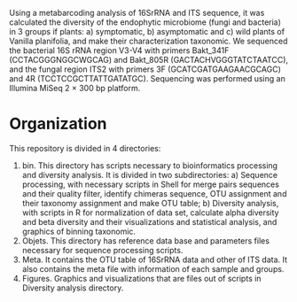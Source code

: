Using a metabarcoding analysis of 16SrRNA and ITS sequence, it was calculated the diversity of the endophytic microbiome (fungi and bacteria) in 3 groups if plants: a) symptomatic, b) asymptomatic and c) wild plants of Vanilla planifolia, and make their characterization taxonomic. We sequenced the bacterial 16S rRNA region V3-V4 with primers Bakt_341F (CCTACGGGNGGCWGCAG) and Bakt_805R (GACTACHVGGGTATCTAATCC), and the fungal region ITS2 with primers 3F (GCATCGATGAAGAACGCAGC) and 4R (TCCTCCGCTTATTGATATGC). Sequencing was performed using an Illumina MiSeq 2 × 300 bp platform. 
# Organization
This repository is divided in 4 directories: 
1.	bin. This directory has scripts necessary to bioinformatics processing and diversity analysis. It is divided in two subdirectories: a) Sequence processing, with necessary scripts in Shell for merge pairs sequences and their quality filter, identify chimeras sequence, OTU assignment and their taxonomy assignment and make OTU table; b) Diversity analysis, with scripts in R for normalization of data set, calculate alpha diversity and beta diversity and their visualizations and statistical analysis, and graphics of binning taxonomic. 
2.	Objets. This directory has reference data base and parameters files necessary for sequence processing scripts. 
3.	Meta. It contains the OTU table of 16SrRNA data and other of ITS data.  It also contains the meta file with information of each sample and groups. 
4.	Figures. Graphics and visualizations that are files out of scripts in Diversity analysis directory.
